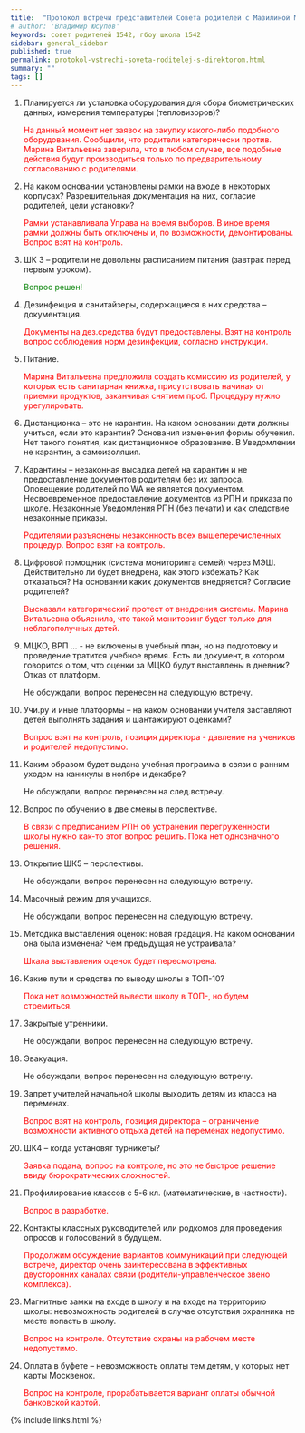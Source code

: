 ```yaml
---
title:  "Протокол встречи представителей Совета родителей с Мазилиной М.В. 25.01.2022 г."
# author: 'Владимир Юсупов'
keywords: совет родителей 1542, гбоу школа 1542
sidebar: general_sidebar
published: true
permalink: protokol-vstrechi-soveta-roditelej-s-direktorom.html
summary: ""
tags: []
---
```


1. Планируется ли установка оборудования для сбора биометрических данных, измерения температуры (тепловизоров)? 

    <p style="color:red;">На данный момент нет заявок на закупку какого-либо подобного оборудования. Сообщили, что родители категорически против. Марина Витальевна заверила, что в любом случае, все подобные действия будут производиться только по предварительному согласованию с родителями.</p>

2. На каком основании установлены рамки на входе в некоторых корпусах? Разрешительная документация на них, согласие родителей, цели установки? 

    <p style="color:red;">Рамки устанавливала Управа на время выборов. В иное время рамки должны быть отключены и, по возможности, демонтированы. Вопрос взят на контроль.</p>

3. ШК 3 – родители не довольны расписанием питания (завтрак перед первым уроком). 

    <p style="color:green;">Вопрос решен!</p>

4. Дезинфекция и санитайзеры, содержащиеся в них средства – документация. 

    <p style="color:red;">Документы на дез.средства будут предоставлены. Взят на контроль вопрос соблюдения норм дезинфекции, согласно инструкции.</p>

5. Питание. 

    <p style="color:red;">Марина Витальевна предложила создать комиссию из родителей, у которых есть санитарная книжка, присутствовать начиная от приемки продуктов, заканчивая снятием проб. Процедуру нужно урегулировать.</p>

6. Дистанционка – это не карантин. На каком основании дети должны учиться, если это карантин? Основания изменения формы обучения. Нет такого понятия, как дистанционное образование. В Уведомлении не карантин, а самоизоляция.

7. Карантины – незаконная высадка детей на карантин и не предоставление документов родителям без их запроса. Оповещение родителей по WA не является документом. Несвоевременное предоставление документов из РПН и приказа по школе. Незаконные Уведомления РПН (без печати) и как следствие незаконные приказы. 
    
    <p style="color:red;">Родителями разъяснены незаконность всех вышеперечисленных процедур. Вопрос взят на контроль.</p>

8. Цифровой помощник (система мониторинга семей) через МЭШ. Действительно ли будет внедрена, как этого избежать? Как отказаться? На основании каких документов внедряется? Согласие родителей?

    <p style="color:red;">Высказали категорический протест от внедрения системы. Марина Витальевна объяснила, что такой мониторинг будет только для неблагополучных детей.</p>

9. МЦКО, ВРП … - не включены в учебный план, но на подготовку и проведение тратится учебное время. Есть ли документ, в котором говорится о том, что оценки за МЦКО будут выставлены в дневник? Отказ от платформ. 

    Не обсуждали, вопрос перенесен на следующую встречу.

10. Учи.ру и иные платформы – на каком основании учителя заставляют детей выполнять задания и шантажируют оценками? 

    <p style="color:red;">Вопрос взят на контроль, позиция директора - давление на учеников и родителей недопустимо.</p>

11. Каким образом будет выдана учебная программа в связи с ранним уходом на каникулы в ноябре и декабре? 

    Не обсуждали, вопрос перенесен на след.встречу.

12. Вопрос по обучению в две смены в перспективе. 

    <p style="color:red;">В связи с предписанием РПН об устранении перегруженности школы нужно как-то этот вопрос решить. Пока нет однозначного решения.</p>

13. Открытие ШК5 – перспективы. 

    Не обсуждали, вопрос перенесен на следующую встречу.

14. Масочный режим для учащихся. 

    Не обсуждали, вопрос перенесен на следующую встречу.

15. Методика выставления оценок: новая градация. На каком основании она была изменена? Чем предыдущая не устраивала? 

    <p style="color:red;">Шкала выставления оценок будет пересмотрена.</p>

16. Какие пути и средства по выводу школы в ТОП-10? 

    <p style="color:red;">Пока нет возможностей вывести школу в ТОП-, но будем стремиться.</p>

17. Закрытые утренники. 

    Не обсуждали, вопрос перенесен на следующую встречу.

18. Эвакуация.

    Не обсуждали, вопрос перенесен на следующую встречу.

19. Запрет учителей начальной школы выходить детям из класса на переменах. 

    <p style="color:red;">Вопрос взят на контроль, позиция директора – ограничение возможности активного отдыха детей на переменах недопустимо.</p>

20. ШК4 – когда установят турникеты? 

    <p style="color:red;">Заявка подана, вопрос на контроле, но это не быстрое решение ввиду бюрократических сложностей.</p>

21. Профилирование классов с 5-6 кл. (математические, в частности). 

    <p style="color:red;">Вопрос в разработке.</p>

22. Контакты классных руководителей или родкомов для проведения опросов и голосований в будущем.

    <p style="color:red;">Продолжим обсуждение вариантов коммуникаций при следующей встрече, директор очень заинтересована в эффективных двусторонних каналах связи (родители-управленческое звено комплекса).</p>

23. Магнитные замки на входе в школу и на входе на территорию школы: невозможность родителей в случае отсутствия охранника не месте попасть в школу. 

    <p style="color:red;">Вопрос на контроле. Отсутствие охраны на рабочем месте недопустимо.</p>

24. Оплата в буфете – невозможность оплаты тем детям, у которых нет карты Москвенок. 

    <p style="color:red;">Вопрос на контроле, прорабатывается вариант оплаты обычной банковской картой.</p>

{% include links.html %}
